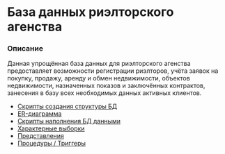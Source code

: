 # База данных риэлторского агенства
### Описание
Данная упрощённая база данных для риэлторского агенства предоставляет возможности регистрации риэлторов,
учёта заявок на покупку, продажу, аренду и обмен недвижимости, объектов недвижимости, назначенных показов и заключённых контрактов, 
занесения в базу всех необходимых данных активных клиентов.

* [Скрипты создания структуры БД](https://github.com/Krivosheenkova/MYSQL_COURSEWORK/blob/main/CREATE.sql)
* [ER-диаграмма](https://github.com/Krivosheenkova/MYSQL_COURSEWORK/tree/main/er-diagram)
* [Скрипты наполнения БД данными](https://github.com/Krivosheenkova/MYSQL_COURSEWORK/blob/main/INSERT.sql)
* [Характерные выборки](https://github.com/Krivosheenkova/MYSQL_COURSEWORK/blob/main/SELECT.sql)
* [Представления](https://github.com/Krivosheenkova/MYSQL_COURSEWORK/blob/main/VIEW.sql)
* [Процедуры / Триггеры](https://github.com/Krivosheenkova/MYSQL_COURSEWORK/blob/main/PROCEDURE_TRIGGER.sql)
